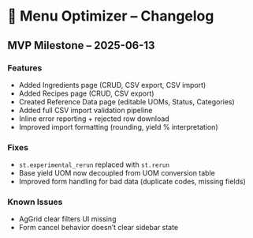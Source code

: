 # 📝 Menu Optimizer – Changelog

## MVP Milestone – 2025-06-13

### Features
- Added Ingredients page (CRUD, CSV export, CSV import)
- Added Recipes page (CRUD, CSV export)
- Created Reference Data page (editable UOMs, Status, Categories)
- Added full CSV import validation pipeline
- Inline error reporting + rejected row download
- Improved import formatting (rounding, yield % interpretation)

### Fixes
- `st.experimental_rerun` replaced with `st.rerun`
- Base yield UOM now decoupled from UOM conversion table
- Improved form handling for bad data (duplicate codes, missing fields)

### Known Issues
- AgGrid clear filters UI missing
- Form cancel behavior doesn’t clear sidebar state